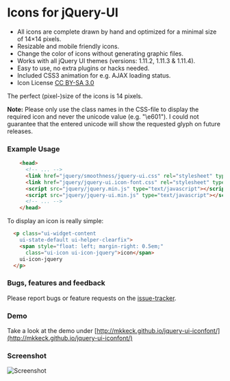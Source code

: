 # Icons for jQuery-UI #
* All icons are complete drawn by hand and optimized for a minimal size of 14×14 pixels.
* Resizable and mobile friendly icons.
* Change the color of icons without generating graphic files.
* Works with all jQuery UI themes (versions: 1.11.2, 1.11.3 & 1.11.4).
* Easy to use, no extra plugins or hacks needed.
* Included CSS3 animation for e.g. AJAX loading status.
* Icon License [CC BY-SA 3.0](https://creativecommons.org/licenses/by-sa/3.0/)

The perfect (pixel-)size of the icons is 14 pixels.


**Note:**
Please only use the class names in the CSS-file to display the required icon and never the unicode value (e.g. "\e601"). I could not guarantee that the entered unicode will show the requested glyph on future releases.

### Example Usage ###
```html
    <head>
      <!-- ... -->
      <link href="jquery/smoothness/jquery-ui.css" rel="stylesheet" type="text/css" /> 
      <link href="jquery/jquery-ui.icon-font.css" rel="stylesheet" type="text/css" /> 
      <script src="jquery/jquery.min.js" type="text/javascript"></script> 
      <script src="jquery/jquery-ui.min.js" type="text/javascript"></script> 
      <!-- ... --> 
    </head>
```

To display an icon is really simple:
```html
  <p class="ui-widget-content
    ui-state-default ui-helper-clearfix">
    <span style="float: left; margin-right: 0.5em;"
      class="ui-icon ui-icon-jquery">icon</span>
    ui-icon-jquery
  </p>
```

### Bugs, features and feedback ###
Please report bugs or feature requests on the [issue-tracker](https://github.com/mkkeck/jquery-ui-iconfont/issues).


### Demo ###
Take a look at the demo under [http://mkkeck.github.io/jquery-ui-iconfont/](http://mkkeck.github.io/jquery-ui-iconfont/)

### Screenshot ###
![Screenshot](http://i.imgur.com/GCfp4E9.png)